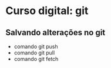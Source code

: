 # Curso digital: git

## Salvando alterações no git
* comando git push
* comando git pull
* comando git fetch
